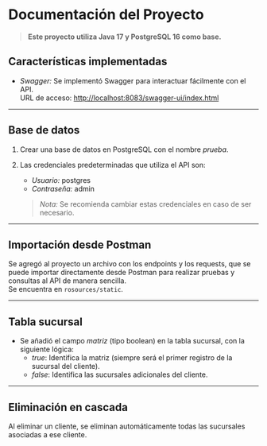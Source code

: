 # Documentación del Proyecto

> **Este proyecto utiliza Java 17 y PostgreSQL 16 como base.**

## Características implementadas

- *Swagger:* Se implementó Swagger para interactuar fácilmente con el API.  
  URL de acceso: [http://localhost:8083/swagger-ui/index.html](http://localhost:8083/swagger-ui/index.html)

---

## Base de datos

1. Crear una base de datos en PostgreSQL con el nombre *prueba*.
2. Las credenciales predeterminadas que utiliza el API son:  
   - *Usuario:* postgres  
   - *Contraseña:* admin  

   > *Nota:* Se recomienda cambiar estas credenciales en caso de ser necesario.

---

## Importación desde Postman

Se agregó al proyecto un archivo con los endpoints y los requests, que se puede importar directamente desde Postman para realizar pruebas y consultas al API de manera sencilla.  
Se encuentra en `rosources/static`.

---

## Tabla sucursal

- Se añadió el campo *matriz* (tipo boolean) en la tabla sucursal, con la siguiente lógica:
  - *true*: Identifica la matriz (siempre será el primer registro de la sucursal del cliente).
  - *false*: Identifica las sucursales adicionales del cliente.

---

## Eliminación en cascada

Al eliminar un cliente, se eliminan automáticamente todas las sucursales asociadas a ese cliente.
